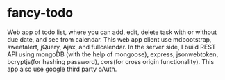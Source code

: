 # fancy-todo
Web app of todo list, where you can add, edit, delete task with or without due date, and see from calendar. This web app client use mdbootstrap, sweetalert, jQuery, Ajax, and fullcalendar. In the server side, I build REST API using mongoDB (with the help of mongoose), express, jsonwebtoken, bcryptjs(for hashing password), cors(for cross origin functionality). This app also use google third party oAuth.

